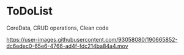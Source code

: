 # ToDoList
CoreData, CRUD operations, Clean code

https://user-images.githubusercontent.com/93058080/190665852-dc6edec0-65e6-4766-ad4f-fdc214ba84a4.mov
